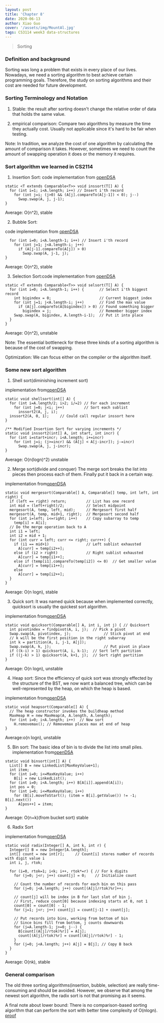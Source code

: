```yaml
---
layout: post
title: 'Chapter 8'
date: 2020-06-13
author: Xiao Guo
cover: '/assets/img/MountAl.jpg'
tags: CS3114 week3 data-structures
---
```


> Sorting

### Definition and background
Sorting was long a problem that exists in every place of our lives. Nowadays, we need a sorting algorithm to best achieve certain programming goals. Therefore, the study on sorting algorithms and their cost are needed for future development.

### Sorting Terminology and Notation
1. Stable: the result after sorting doesn't change the relative order of data that holds the same value.

2. empirical comparison: Compare two algorithms by measure the time they actually cost. Usually not applicable since it's hard to be fair when testing.

Note: In tradition, we analyze the cost of one algorithm by calculating the amount of comparison it takes. However, sometimes we need to count the amount of swapping operation it does or the memory it requires.

### Sort algorithm we learned in CS2114
1. Insertion Sort: code implementation from [openDSA](https://canvas.vt.edu/courses/111334/assignments/883559?module_item_id=901452)

```
static <T extends Comparable<T>> void inssort(T[] A) {
  for (int i=1; i<A.length; i++) // Insert i'th record
    for (int j=i; (j>0) && (A[j].compareTo(A[j-1]) < 0); j--)
      Swap.swap(A, j, j-1);
}
```

Average: O(n^2), stable

2. Bubble Sort: 

code implementation from [openDSA](https://canvas.vt.edu/courses/111334/assignments/883560?module_item_id=901454)

```
  for (int i=0; i<A.length-1; i++) // Insert i'th record
    for (int j=1; j<A.length-i; j++)
      if (A[j-1].compareTo(A[j]) > 0)
        Swap.swap(A, j-1, j);
}
```

Average: O(n^2), stable

3. Selection Sort:code implementation from [openDSA](https://canvas.vt.edu/courses/111334/assignments/883561?module_item_id=901456)

```
static <T extends Comparable<T>> void selsort(T[] A) {
  for (int i=0; i<A.length-1; i++) {       // Select i'th biggest record
    int bigindex = 0;                      // Current biggest index
    for (int j=1; j<A.length-i; j++)       // Find the max value
      if (A[j].compareTo(A[bigindex]) > 0) // Found something bigger  
        bigindex = j;                      // Remember bigger index
    Swap.swap(A, bigindex, A.length-i-1);  // Put it into place
  }
}
```

Average:  O(n^2), unstable

Note: The essential bottleneck for these three kinds of a sorting algorithm is because of the cost of swapping.

Optimization: We can focus either on the compiler or the algorithm itself.

### Some new sort algorithm 

1. Shell sort(diminishing increment sort)


implementation from[openDSA](https://canvas.vt.edu/courses/111334/assignments/883563?module_item_id=901461)

```
static void shellsort(int[] A) {
  for (int i=A.length/2; i>2; i/=2) // For each increment
    for (int j=0; j<i; j++)         // Sort each sublist
      inssort2(A, j, i);
  inssort2(A, 0, 1);     // Could call regular inssort here
}

/** Modified Insertion Sort for varying increments */
static void inssort2(int[] A, int start, int incr) {
  for (int i=start+incr; i<A.length; i+=incr)
    for (int j=i; (j>=incr) && (A[j] < A[j-incr]); j-=incr)
      Swap.swap(A, j, j-incr);
}
```


Average: O(n(logn)^2) unstable



2. Merge sort(divide and conquer) 
The merge sort breaks the list into pieces then process each of them. Finally put it back in a certain way.


implementation from[openDSA](https://canvas.vt.edu/courses/111334/assignments/883565?module_item_id=901465)

```
static void mergesort(Comparable[] A, Comparable[] temp, int left, int right) {
  if (left == right) return;         // List has one record
  int mid = (left+right)/2;          // Select midpoint
  mergesort(A, temp, left, mid);     // Mergesort first half
  mergesort(A, temp, mid+1, right);  // Mergesort second half
  for (int i=left; i<=right; i++)    // Copy subarray to temp
    temp[i] = A[i];
  // Do the merge operation back to A
  int i1 = left;
  int i2 = mid + 1;
  for (int curr = left; curr <= right; curr++) {
    if (i1 == mid+1)                 // Left sublist exhausted
      A[curr] = temp[i2++];
    else if (i2 > right)             // Right sublist exhausted
      A[curr] = temp[i1++];
    else if (temp[i1].compareTo(temp[i2]) <= 0)  // Get smaller value
      A[curr] = temp[i1++];
    else
      A[curr] = temp[i2++];
  }
}
```
  


Average: O(n logn), stable

3. Quick sort: It was named quick because when implemented correctly, quicksort is usually the quickest sort algorithm.


implementation from[openDSA](https://canvas.vt.edu/courses/111334/assignments/883566?module_item_id=901467)

```
static void quicksort(Comparable[] A, int i, int j) { // Quicksort
  int pivotindex = findpivot(A, i, j);  // Pick a pivot
  Swap.swap(A, pivotindex, j);               // Stick pivot at end
  // k will be the first position in the right subarray
  int k = partition(A, i, j-1, A[j]);
  Swap.swap(A, k, j);                        // Put pivot in place
  if ((k-i) > 1) quicksort(A, i, k-1);  // Sort left partition
  if ((j-k) > 1) quicksort(A, k+1, j);  // Sort right partition
}
```

Average: O(n logn), unstable

4. Heap sort: Since the efficiency of quick sort was strongly effected by the structure of the BST, we now want a balanced tree, which can be well-represented by the heap, on which the heap is based.


implementation from[openDSA](https://canvas.vt.edu/courses/111334/assignments/883567?module_item_id=901469)

```
static void heapsort(Comparable[] A) {
  // The heap constructor invokes the buildheap method
  MaxHeap H = new MaxHeap(A, A.length, A.length);
  for (int i=0; i<A.length; i++)  // Now sort
    H.removemax(); // Removemax places max at end of heap
}
```

Average:o(n logn), unstable

5. Bin sort: The basic idea of bin is to divide the list into small piles.
implementation from[openDSA](https://canvas.vt.edu/courses/111334/modules/items/901470)

```
static void binsort(int[] A) {
  List[] B = new LinkedList[MaxKeyValue+1];
  int item;
  for (int i=0; i<=MaxKeyValue; i++)
    B[i] = new LinkedList();
  for (int i=0; i<A.length; i++) B[A[i]].append(A[i]);
  int pos = 0;
  for (int i=0; i<=MaxKeyValue; i++)
    for (B[i].moveToStart(); (item = B[i].getValue()) != -1; B[i].next())
      A[pos++] = item;
}
```


Average: O(n+k)(from bucket sort) stable

6. Radix Sort

implementation from[openDSA](https://canvas.vt.edu/courses/111334/assignments/883568?module_item_id=901472)


```
static void radix(Integer[] A, int k, int r) {
  Integer[] B = new Integer[A.length];
  int[] count = new int[r];     // Count[i] stores number of records with digit value i
  int i, j, rtok;

  for (i=0, rtok=1; i<k; i++, rtok*=r) { // For k digits
    for (j=0; j<r; j++) count[j] = 0;    // Initialize count

    // Count the number of records for each bin on this pass
    for (j=0; j<A.length; j++) count[(A[j]/rtok)%r]++;

    // count[j] will be index in B for last slot of bin j.
    // First, reduce count[0] because indexing starts at 0, not 1
    count[0] = count[0] - 1;
    for (j=1; j<r; j++) count[j] = count[j-1] + count[j];

    // Put records into bins, working from bottom of bin
    // Since bins fill from bottom, j counts downwards
    for (j=A.length-1; j>=0; j--) {
      B[count[(A[j]/rtok)%r]] = A[j];
      count[(A[j]/rtok)%r] = count[(A[j]/rtok)%r] - 1;
    }
    for (j=0; j<A.length; j++) A[j] = B[j]; // Copy B back
  }
}
```

Average: O(nk), stable

### General comparison

The old three sorting algorithms(insertion, bubble, selection) are really time-consuming and should be avoided. However, we observe that among the newest sort algorithm, the radix sort is not that promising as it seems.

A final note about lower bound: There is no comparison-based sorting algorithm that can perform the sort with better time complexity of O(nlogn). [proof](https://canvas.vt.edu/courses/111334/assignments/883570?module_item_id=901476)

